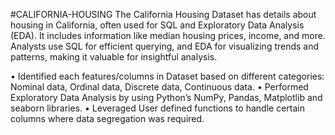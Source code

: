 #CALIFORNIA-HOUSING
The California Housing Dataset has details about housing in California, often used for SQL and Exploratory Data Analysis (EDA). It includes information like median housing prices, income, and more. Analysts use SQL for efficient querying, and EDA for visualizing trends and patterns, making it valuable for insightful analysis.

•	Identified each features/columns in Dataset based on different categories: Nominal data, Ordinal data, Discrete data, Continuous data.
       •	Performed Exploratory Data Analysis by using Python’s NumPy, Pandas, Matplotlib and seaborn libraries.
•	Leveraged User defined functions to handle certain columns where data segregation was required.
